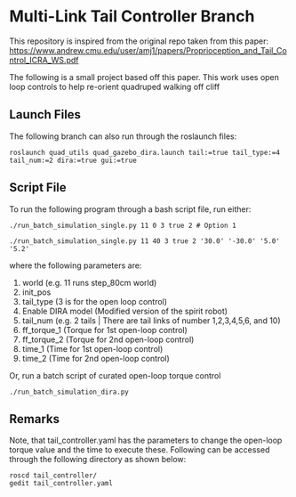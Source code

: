 # Multi-Link Tail Controller Branch

This repository is inspired from the original repo taken from this paper: https://www.andrew.cmu.edu/user/amj1/papers/Proprioception_and_Tail_Control_ICRA_WS.pdf

The following is a small project based off this paper. This work uses open loop controls to help re-orient quadruped walking off cliff


## Launch Files
The following branch can also run through the roslaunch files:

```
roslaunch quad_utils quad_gazebo_dira.launch tail:=true tail_type:=4 tail_num:=2 dira:=true gui:=true
```

## Script File
To run the following program through a bash script file, run either:

```
./run_batch_simulation_single.py 11 0 3 true 2 # Option 1

./run_batch_simulation_single.py 11 40 3 true 2 '30.0' '-30.0' '5.0' '5.2'
```
where the following parameters are:
1) world (e.g. 11 runs step_80cm world)
2) init_pos
3) tail_type (3 is for the open loop control)
4) Enable DIRA model (Modified version of the spirit robot)
5) tail_num (e.g. 2 tails | There are tail links of number 1,2,3,4,5,6, and 10)
6) ff_torque_1 (Torque for 1st open-loop control)
7) ff_torque_2 (Torque for 2nd open-loop control)
8) time_1 (Time for 1st open-loop control)
9) time_2 (Time for 2nd open-loop control)

Or, run a batch script of curated open-loop torque control

```
./run_batch_simulation_dira.py
```


## Remarks
Note, that tail_controller.yaml has the parameters to change the open-loop torque value and the time to execute these. Following can be accessed through the following directory as shown below:

```
roscd tail_controller/
gedit tail_controller.yaml
```

